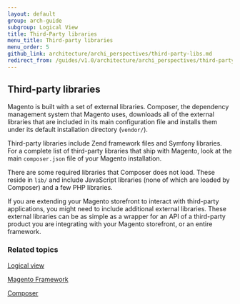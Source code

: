 ```yaml
---
layout: default
group: arch-guide
subgroup: Logical View
title: Third-Party libraries
menu_title: Third-party libraries
menu_order: 5
github_link: architecture/archi_perspectives/third-party-libs.md
redirect_from: /guides/v1.0/architecture/archi_perspectives/third-party-libs.html
---
```



<h2>Third-party libraries</h2>

Magento is built with a set of external libraries. Composer, the dependency management system that Magento uses,  downloads all of the external libraries that are included in its main configuration file and installs them under its default installation directory (`vendor/`).  

Third-party libraries  include Zend framework files and Symfony libraries. For a complete list of third-party libraries that ship with Magento, look at the main `composer.json` file of your Magento installation.  


There are some required libraries that Composer does not load. These reside in `lib/` and include JavaScript libraries (none of which are loaded by Composer) and a few PHP libraries. 


If you are extending your Magento storefront to interact with third-party applications, you might need to include additional external libraries. These external libraries can be as simple as a wrapper for an API of a third-party product you are integrating with your Magento storefront, or an entire framework. 



<h3>Related topics</h3>

<a href="{{ site.gdeurl }}architecture/archi_perspectives/LogicalView_intro.html">Logical view</a>


<a href="{{ site.gdeurl }}architecture/Framework/framework.html">Magento Framework</a>


<a href="https://getcomposer.org/doc/00-intro.md" target="_blank">Composer</a> 
